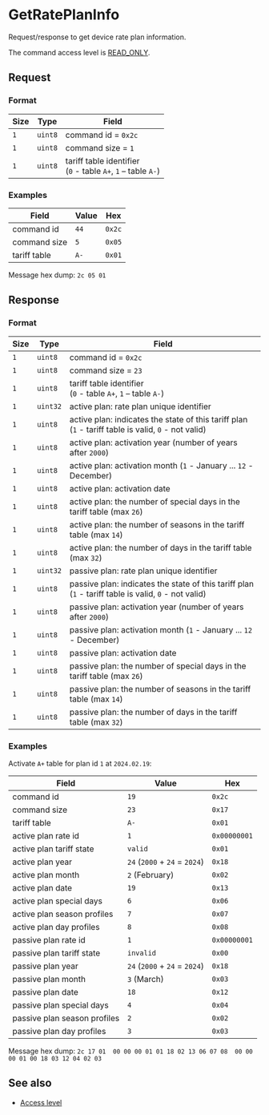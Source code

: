 # GetRatePlanInfo

Request/response to get device rate plan information.

The command access level is [READ_ONLY](../basics.md#command-access-level).


## Request

### Format

| Size | Type    | Field                                                              |
| ---- | ------- | ------------------------------------------------------------------ |
| `1`  | `uint8` | command id = `0x2c`                                                |
| `1`  | `uint8` | command size = `1`                                                 |
| `1`  | `uint8` | tariff table identifier <br/> (`0` - table `A+`, `1` – table `A-`) |

### Examples

| Field        | Value | Hex    |
| ------------ | ----- | ------ |
| command id   | `44`  | `0x2c` |
| command size | `5`   | `0x05` |
| tariff table | `A-`  | `0x01` |

Message hex dump: `2c 05 01`


## Response

### Format

| Size | Type     | Field                                                                                                |
| ---- | -------- | ---------------------------------------------------------------------------------------------------- |
| `1`  | `uint8`  | command id = `0x2c`                                                                                  |
| `1`  | `uint8`  | command size = `23`                                                                                  |
| `1`  | `uint8`  | tariff table identifier <br/> (`0` - table `A+`, `1` – table `A-`)                                   |
| `1`  | `uint32` | active plan: rate plan unique identifier                                                             |
| `1`  | `uint8`  | active plan: indicates the state of this tariff plan (`1` - tariff table is valid, `0` - not valid)  |
| `1`  | `uint8`  | active plan: activation year (number of years after `2000`)                                          |
| `1`  | `uint8`  | active plan: activation month (`1` - January ... `12` - December)                                    |
| `1`  | `uint8`  | active plan: activation date                                                                         |
| `1`  | `uint8`  | active plan: the number of special days in the tariff table (max `26`)                               |
| `1`  | `uint8`  | active plan: the number of seasons in the tariff table (max `14`)                                    |
| `1`  | `uint8`  | active plan: the number of days in the tariff table (max `32`)                                       |
| `1`  | `uint32` | passive plan: rate plan unique identifier                                                            |
| `1`  | `uint8`  | passive plan: indicates the state of this tariff plan (`1` - tariff table is valid, `0` - not valid) |
| `1`  | `uint8`  | passive plan: activation year (number of years after `2000`)                                         |
| `1`  | `uint8`  | passive plan: activation month (`1` - January ... `12` - December)                                   |
| `1`  | `uint8`  | passive plan: activation date                                                                        |
| `1`  | `uint8`  | passive plan: the number of special days in the tariff table (max `26`)                              |
| `1`  | `uint8`  | passive plan: the number of seasons in the tariff table (max `14`)                                   |
| `1`  | `uint8`  | passive plan: the number of days in the tariff table (max `32`)                                      |

### Examples

Activate `A+` table for plan id `1` at `2024.02.19`:

| Field                        | Value                         | Hex          |
| ---------------------------- | ----------------------------- | ------------ |
| command id                   | `19`                          | `0x2c`       |
| command size                 | `23`                          | `0x17`       |
| tariff table                 | `A-`                          | `0x01`       |
| active plan rate id          | `1`                           | `0x00000001` |
| active plan tariff state     | `valid`                       | `0x01`       |
| active plan year             | `24` (`2000` + `24` = `2024`) | `0x18`       |
| active plan month            | `2` (February)                | `0x02`       |
| active plan date             | `19`                          | `0x13`       |
| active plan special days     | `6`                           | `0x06`       |
| active plan season profiles  | `7`                           | `0x07`       |
| active plan day profiles     | `8`                           | `0x08`       |
| passive plan rate id         | `1`                           | `0x00000001` |
| passive plan tariff state    | `invalid`                     | `0x00`       |
| passive plan year            | `24` (`2000` + `24` = `2024`) | `0x18`       |
| passive plan month           | `3` (March)                   | `0x03`       |
| passive plan date            | `18`                          | `0x12`       |
| passive plan special days    | `4`                           | `0x04`       |
| passive plan season profiles | `2`                           | `0x02`       |
| passive plan day profiles    | `3`                           | `0x03`       |

Message hex dump: `2c 17 01  00 00 00 01 01 18 02 13 06 07 08  00 00 00 01 00 18 03 12 04 02 03`


## See also

* [Access level](../basics.md#command-access-level)
